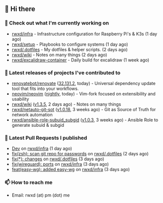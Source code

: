 ## 👋 Hi there

### 👷 Check out what I'm currently working on


- [rwxd/infra](https://github.com/rwxd/infra) - Infrastructure configuration for Raspberry Pi&#39;s &amp; K3s (1 day ago)
- [rwxd/setup](https://github.com/rwxd/setup) - Playbooks to configure systems (1 day ago)
- [rwxd/.dotfiles](https://github.com/rwxd/.dotfiles) - My dotfiles &amp; helper scripts. (2 days ago)
- [rwxd/wiki](https://github.com/rwxd/wiki) - Notes on many things (2 days ago)
- [rwxd/excalidraw-container](https://github.com/rwxd/excalidraw-container) - Daily build for excalidraw (1 week ago)

### 🔭 Latest releases of projects I've contributed to


- [renovatebot/renovate](https://github.com/renovatebot/renovate) ([32.131.2](https://github.com/renovatebot/renovate/releases/tag/32.131.2), today) - Universal dependency update tool that fits into your workflows.
- [neovim/neovim](https://github.com/neovim/neovim) ([nightly](https://github.com/neovim/neovim/releases/tag/nightly), today) - Vim-fork focused on extensibility and usability
- [rwxd/wiki](https://github.com/rwxd/wiki) ([v1.3.5](https://github.com/rwxd/wiki/releases/tag/v1.3.5), 2 days ago) - Notes on many things
- [rwxd/netauto-git-sot](https://github.com/rwxd/netauto-git-sot) ([v1.0.18](https://github.com/rwxd/netauto-git-sot/releases/tag/v1.0.18), 3 weeks ago) - Git as Source of Truth for network automation
- [rwxd/ansible-role-subuid_subgid](https://github.com/rwxd/ansible-role-subuid_subgid) ([v1.0.3](https://github.com/rwxd/ansible-role-subuid_subgid/releases/tag/v1.0.3), 3 weeks ago) - Ansible Role to generate subuid &amp; subgid

### 🔨 Latest Pull Requests I published


- [Dev](https://github.com/rwxd/infra/pull/60) on [rwxd/infra](https://github.com/rwxd/infra) (1 day ago)
- [fix(zsh): scan git repo for passwords](https://github.com/rwxd/.dotfiles/pull/26) on [rwxd/.dotfiles](https://github.com/rwxd/.dotfiles) (2 days ago)
- [fix(*): changes](https://github.com/rwxd/.dotfiles/pull/25) on [rwxd/.dotfiles](https://github.com/rwxd/.dotfiles) (3 days ago)
- [fix(wireguard): ports](https://github.com/rwxd/infra/pull/58) on [rwxd/infra](https://github.com/rwxd/infra) (3 days ago)
- [feat(easy-wg): added easy-wg](https://github.com/rwxd/infra/pull/57) on [rwxd/infra](https://github.com/rwxd/infra) (3 days ago)

### 📫 How to reach me

- Email: rwxd (at) pm (dot) me
